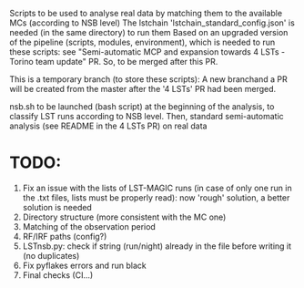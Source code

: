 Scripts to be used to analyse real data by matching them to the available MCs (according to NSB level)
The lstchain 'lstchain_standard_config.json' is needed (in the same directory) to run them
Based on an upgraded version of the pipeline (scripts, modules, environment), which is needed to run these scripts: see "Semi-automatic MCP and expansion towards 4 LSTs - Torino team update" PR. So, to be merged after this PR.

This is a temporary branch (to store these scripts): A new branchand a PR will be created from the master after the '4 LSTs' PR had been merged.

nsb.sh to be launched (bash script) at the beginning of the analysis, to classify LST runs according to NSB level. Then, standard semi-automatic analysis (see README in the 4 LSTs PR) on real data 


# TODO: 
1. Fix an issue with the lists of LST-MAGIC runs (in case of only one run in the .txt files, lists must be properly read): now 'rough' solution, a better solution is needed
2. Directory structure (more consistent with the MC one)
3. Matching of the observation period
4. RF/IRF paths (config?)
5. LSTnsb.py: check if string (run/night) already in the file before writing it (no duplicates)
6. Fix pyflakes errors and run black
7. Final checks (CI...)
